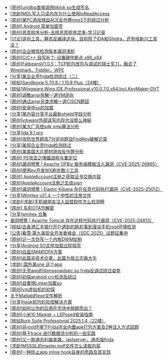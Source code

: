 + [[原创]unidbg直接调用tiktok so生成签名](https://bbs.kanxue.com/thread-285623.htm)
+ [[求助]MDL写入只读内存为什么使用IoReadAccess](https://bbs.kanxue.com/thread-286010.htm)
+ [[原创]某PC游戏残血ACE反作弊ring3下的绕过分析](https://bbs.kanxue.com/thread-284667.htm)
+ [[原创] Android 简单加密壳](https://bbs.kanxue.com/thread-273880.htm)
+ [[原创]恶意程序分析-去除恶意程序混淆-学习记录](https://bbs.kanxue.com/thread-268078.htm)
+ [[讨论]逆向工具，静态反编译这块，目前除了IDA和Ghidra，还有啥新兴工具没？](https://bbs.kanxue.com/thread-284358.htm)
+ [[原创]企业微信检测版本漏洞浅析](https://bbs.kanxue.com/thread-284796.htm)
+ [[原创]C/C++ 自写补丁-设置硬件断点 x86_x64](https://bbs.kanxue.com/thread-283839.htm)
+ [[原创]FatbeansV1.0.5：TCP抓包改包与调试的瑞士军刀，融合了Wireshark、Fiddler、WPE](https://bbs.kanxue.com/thread-284571.htm)
+ [[分享]某企业壳frida检测绕过（二）](https://bbs.kanxue.com/thread-285964.htm)
+ [[转帖]Sandboxie 5.70.8 / 1.15.8 Plus（24楼）](https://bbs.kanxue.com/thread-278793.htm)
+ [[转帖]Wingware.Wing.IDE.Professional.v10.0.7.0.x64.Incl.KeyMaker-DVT](https://bbs.kanxue.com/thread-286011.htm)
+ [[原创]调教angr拆解一道VM逆向](https://bbs.kanxue.com/thread-286013.htm)
+ [[原创]通过angr另类求解一道CISCN题目](https://bbs.kanxue.com/thread-286012.htm)
+ [[原创]安卓中so的加载](https://bbs.kanxue.com/thread-286004.htm)
+ [[分享]某内容分享平台最新shield字段分析](https://bbs.kanxue.com/thread-285929.htm)
+ [[原创]vmware外部读写内存也没那么神秘](https://bbs.kanxue.com/thread-284956.htm)
+ [[原创]某大厂风控sdk vmp算法分析](https://bbs.kanxue.com/thread-285954.htm)
+ [[分享]ida 9.1 pro](https://bbs.kanxue.com/thread-285999.htm)
+ [[原创]攻防世界题库7分逆向题目FindKey破解记录](https://bbs.kanxue.com/thread-286017.htm)
+ [[分享]某邦企业壳frida检测绕过](https://bbs.kanxue.com/thread-285932.htm)
+ [[原创]某美国大片题材游戏反作弊分析](https://bbs.kanxue.com/thread-285956.htm)
+ [[原创] PE攻击之傀儡进程与重定位](https://bbs.kanxue.com/thread-285914.htm)
+ [[原创]漏洞预警 | Apache OFBiz 服务端模板注入漏洞（CVE-2025-26865）](https://bbs.kanxue.com/thread-286022.htm)
+ [[原创]使用py开发WX刷步数小工具](https://bbs.kanxue.com/thread-284858.htm)
+ [[原创] AppleAccount注册之获取证书交换内容](https://bbs.kanxue.com/thread-285944.htm)
+ [[原创]AppleAccount注册之生成sign](https://bbs.kanxue.com/thread-285959.htm)
+ [[原创]漏洞预警 | Elastic Kibana 存在任意代码执行漏洞（CVE-2025-25012）](https://bbs.kanxue.com/thread-286021.htm)
+ [[分享]WinHex v21.4 一个中性的注册文件](https://bbs.kanxue.com/thread-285791.htm)
+ [[求助][求助]手机被朋友注入监控软件怎么检测啊](https://bbs.kanxue.com/thread-285970.htm)
+ [[原创]  车机OTA包解密](https://bbs.kanxue.com/thread-285256.htm)
+ [[分享]winhex 合集](https://bbs.kanxue.com/thread-285630.htm)
+ [漏洞预警 | Apache Tomcat 存在远程代码执行漏洞（CVE-2025-24813）](https://bbs.kanxue.com/thread-286023.htm)
+ [[转帖]去香港汇丰银行开户遇到的尴尬事到漫谈手机root环境检测](https://bbs.kanxue.com/thread-285754.htm)
+ [[公告]看雪·第九届安全开发者峰会（SDC 2025）议题征集中](https://bbs.kanxue.com/thread-285672.htm)
+ [[原创]记一次仿写一个内核DWM绘制](https://bbs.kanxue.com/thread-279167.htm)
+ [[分享]Android  SO文件加载过程探究](https://bbs.kanxue.com/thread-285788.htm)
+ [[原创]白盒SM4的DFA方案](https://bbs.kanxue.com/thread-285292.htm)
+ [[原创]此篇非技术文章，此篇为我立志做大牛](https://bbs.kanxue.com/thread-284823.htm)
+ [[求助] 国外某one  这个app](https://bbs.kanxue.com/thread-286025.htm)
+ [[原创]无壳app的libmsaoaidsec.so frida反调试绕过姿势](https://bbs.kanxue.com/thread-285811.htm)
+ [[原创]初探android crc检测及绕过](https://bbs.kanxue.com/thread-285790.htm)
+ [[原创]自實現Linker加載so](https://bbs.kanxue.com/thread-282316.htm)
+ [[原创]vm虚拟机的初探](https://bbs.kanxue.com/thread-284883.htm)
+ [关于Matlab的exe文件解析](https://bbs.kanxue.com/thread-277486.htm)
+ [[分享]hook抓包的风控解决方案](https://bbs.kanxue.com/thread-278396.htm)
+ [[原创]如何让你的应用在市场中脱颖而出？](https://bbs.kanxue.com/thread-286029.htm)
+ [[原创]小米10 Magisk + LSPosed安装指南](https://bbs.kanxue.com/thread-285114.htm)
+ [[转帖Burp Suite Professional 2025.1.4（22楼）](https://bbs.kanxue.com/thread-280744.htm)
+ [[原创]非root环境下Frida完全内置apk打包方案及2种注入方式回顾](https://bbs.kanxue.com/thread-284482.htm)
+ [[原创]基于trace 进行数据流分析的一些实践](https://bbs.kanxue.com/thread-285243.htm)
+ [[原创]又一款通杀利器来袭，lastserver，通杀版frida](https://bbs.kanxue.com/thread-285762.htm)
+ [[求助]MSSQL的master.mdf文件怎么读取内容](https://bbs.kanxue.com/thread-286030.htm)
+ [[原创]一种防止app inline hook自身的思路及其实现](https://bbs.kanxue.com/thread-286031.htm)

